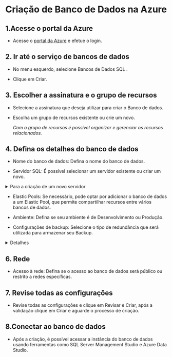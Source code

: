 # Criação de Banco de Dados na Azure
 
 
 ## 1.Acesse o portal da Azure

- Acesse o [portal da Azure](portal.azure.com) e efetue o login.

## 2. Ir até o serviço de bancos de dados

- No menu esquerdo, selecione Bancos de Dados SQL .

- Clique em Criar.

## 3. Escolher a assinatura e o grupo de recursos

- Selecione a assinatura que deseja utilizar para criar o Banco de dados.

- Escolha um grupo de recursos existente ou crie um novo.

	*Com o grupo de recursos é possível organizar e gerenciar os recursos relacionados.*

## 4. Defina os detalhes do banco de dados

- Nome do banco de dados: Defina o nome do banco de dados.

- Servidor SQL: É possível selecionar um servidor existente ou criar um novo.

<details>
<summary>Para a criação de um novo servidor</summary>
  
**Criação de novo servidor**
  
  1. Nome do servidor: Defina um nome para o servidor (deve ser exclusivo globalmente).
  
  2. Região: Escolha a região onde o servidor será implantado.
  
  3. Autenticação: Defina se a autenticação será feita via Microsoft Entra, autenticação SQL ou ambos.
  
  4. Definir Administrador: Defina o usuário que será o administrador do servidor.
  
</details>

- Elastic Pools: Se necessário, pode optar por adicionar o banco de dados a um Elastic Pool, que permite compartilhar recursos entre vários bancos de dados.

- Ambiente: Defina se seu ambiente é de Desenvolvimento ou Produção.
  
- Configurações de backup: Selecione o tipo de redundância que será utilizada para armazenar seu Backup.

<details>
<summary>Detalhes</summary>
  
 - Redundância local: É feita a replicação dos dados dentro de um mesmo Datacenter.
 - Redundância de Zona: É feita a replicação dos dados distribuídos por zonas geográficas diferentes.
 - Redundância Geográfica: É feita a replicação dos dados em zonas geográficas diferentes.
 - Redundância de zona geográfica: É feita a replicação dos dados em duas regiões diferentes  e dentro destas zonas, em datacenters diferentes.
</details>

## 6. Rede

- Acesso à rede: Defina se o acesso  ao banco de dados será público ou restrito a redes específicas.

## 7. Revise todas as configurações

- Revise todas as configurações e clique em Revisar e Criar, após a validação clique em Criar e aguarde o processo de criação.

## 8.Conectar ao banco de dados

- Após a criação, é possível acessar a instância do banco de dados usando ferramentas como SQL Server Management Studio e Azure Data Studio.
